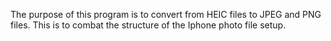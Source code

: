 The purpose of this program is to convert from HEIC files to JPEG and PNG files. This is to combat the structure of the Iphone photo file setup. 